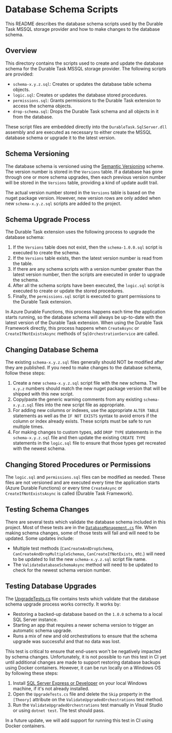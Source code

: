 
# Database Schema Scripts

This README describes the database schema scripts used by the Durable Task MSSQL storage provider and how to make changes to the database schema.

## Overview

This directory contains the scripts used to create and update the database schema for the Durable Task MSSQL storage provider.
The following scripts are provided:

* `schema-x.y.z.sql`: Creates or updates the database table schema objects.
* `logic.sql`: Creates or updates the database stored procedures.
* `permissions.sql`: Grants permissions to the Durable Task extension to access the schema objects.
* `drop-schema.sql`: Drops the Durable Task schema and all objects in it from the database.

These script files are embedded directly into the `DurableTask.SqlServer.dll` assembly and are executed as necessary to either create
the MSSQL database schema or upgrade it to the latest version.

## Schema Versioning

The database schema is versioned using the [Semantic Versioning](https://semver.org/) scheme. The version number is stored in the `Versions` table.
If a database has gone through one or more schema upgrades, then each previous version number will be stored in the `Versions` table, providing a kind of update audit trail.

The actual version number stored in the `Versions` table is based on the nuget package version. However, new version rows are only added when new `schema-x.y.z.sql` scripts are added to the project.

## Schema Upgrade Process

The Durable Task extension uses the following process to upgrade the database schema:

1. If the `Versions` table does not exist, then the `schema-1.0.0.sql` script is executed to create the schema.
1. If the `Versions` table exists, then the latest version number is read from the table.
1. If there are any schema scripts with a version number greater than the latest version number, then the scripts are executed in order to upgrade the schema.
1. After all the schema scripts have been executed, the `logic.sql` script is executed to create or update the stored procedures.
1. Finally, the `permissions.sql` script is executed to grant permissions to the Durable Task extension.

In Azure Durable Functions, this process happens each time the application starts running, so the database schema will always be up-to-date with the latest version of the Durable Task extension.
When using the Durable Task Framework directly, this process happens when `CreateAsync` or `CreateIfNotExistsAsync` methods of `SqlOrchestrationService` are called.

## Changing Database Schema

The existing `schema-x.y.z.sql` files generally should NOT be modified after they are published. If you need to make changes to the database schema, follow these steps:

1. Create a new `schema-x.y.z.sql` script file with the new schema. The `x.y.z` numbers should match the new nuget package version that will be shipped with this new script.
1. Copy/paste the generic warning comments from any existing `schema-x.y.z.sql` files into the new script file as appropriate.
1. For adding new columns or indexes, use the appropriate `ALTER TABLE` statements as well as the `IF NOT EXISTS` syntax to avoid errors if the column or index already exists. These scripts must be safe to run multiple times.
1. For making changes to custom types, add `DROP TYPE` statements in the `schema-x.y.z.sql` file and then update the existing `CREATE TYPE` statements in the `logic.sql` file to ensure that those types get recreated with the newest schema.

## Changing Stored Procedures or Permissions

The `logic.sql` and `permissions.sql` files can be modified as needed. These files are not versioned and are executed every time the application starts (Azure Durable Functions) or every time `CreateAsync` or `CreateIfNotExistsAsync` is called (Durable Task Framework).

## Testing Schema Changes

There are several tests which validate the database schema included in this project. Most of these tests are in the [`DatabaseManagement.cs`](../../../test/DurableTask.SqlServer.Tests/Integration/DatabaseManagement.cs) file.
When making schema changes, some of those tests will fail and will need to be updated. Some updates include:

* Multiple test methods (`CanCreateAndDropSchema`, `CanCreateAndDropMultipleSchemas`, `CanCreateIfNotExists`, etc.) will need to be updated to list the new `schema-x.y.z.sql` script file name.
* The `ValidateDatabaseSchemaAsync` method will need to be updated to check for the newest schema version number.

## Testing Database Upgrades

The [UpgradeTests.cs](../../../test/DurableTask.SqlServer.Tests/Integration/UpgradeTests.cs) file contains tests which validate that the database schema upgrade process works correctly.
It works by:

* Restoring a backed-up database based on the `1.0.0` schema to a local SQL Server instance.
* Starting an app that requires a newer schema version to trigger an automatic schema upgrade.
* Runs a mix of new and old orchestrations to ensure that the schema upgrade was successful and that no data was lost.

This test is critical to ensure that end-users won't be negatively impacted by schema changes.
Unfortunately, it is not possible to run this test in CI yet until additional changes are made to support restoring database backups using Docker containers.
However, it can be run locally on a Windows OS by following these steps:

1. Install [SQL Server Express or Developer](https://www.microsoft.com/sql-server/sql-server-downloads) on your local Windows machine, if it's not already installed.
1. Open the `UpgradeTests.cs` file and delete the `Skip` property in the `[Theory]` attribute on the `ValidateUpgradedOrchestrations` test method.
1. Run the `ValidateUpgradedOrchestrations` test manually in Visual Studio or using `dotnet test`. The test should pass.

In a future update, we will add support for running this test in CI using Docker containers.
